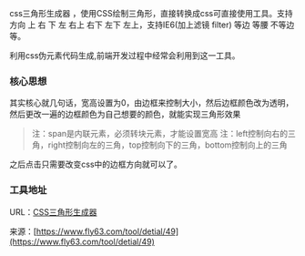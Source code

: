 css三角形生成器 ，使用CSS绘制三角形，直接转换成css可直接使用工具。支持方向 上 右 下 左 右上 右下 左下 左上，支持IE6(加上滤镜 filter) 等边 等腰 不等边等。

利用css伪元素代码生成,前端开发过程中经常会利用到这一工具。


### 核心思想
其实核心就几句话，宽高设置为0，由边框来控制大小，然后边框颜色改为透明，然后更改一遍的边框颜色为自己想要的颜色，就能实现三角形效果

> 注：span是内联元素，必须转块元素，才能设置宽高
> 注：left控制向右的三角，right控制向左的三角，top控制向下的三角，bottom控制向上的三角

之后点击只需要改变css中的边框方向就可以了。

### 工具地址
URL：[CSS三角形生成器](https://www.fly63.com/tool/cstriangle/)

来源：[https://www.fly63.com/tool/detial/49](https://www.fly63.com/tool/detial/49)

